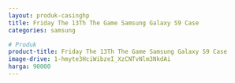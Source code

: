 ```yaml
---
layout: produk-casinghp
title: Friday The 13Th The Game Samsung Galaxy S9 Case
categories: samsung

# Produk
product-title: Friday The 13Th The Game Samsung Galaxy S9 Case
image-drive: 1-hmyte3HciWibzeI_XzCNTvNlm3NkdAi
harga: 90000
---
```

